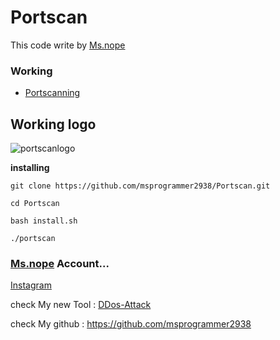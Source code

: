 # Portscan
This code write by [Ms.nope](https://github.com/msprogrammer2938)
### Working
- [Portscanning](https://en.wikipedia.org/wiki/Port_scanner)

## Working logo
![portscanlogo](https://user-images.githubusercontent.com/78996423/114490237-b8072400-9c29-11eb-965a-92ad5795e846.png)

**installing**
```
git clone https://github.com/msprogrammer2938/Portscan.git

cd Portscan

bash install.sh

./portscan
```

### [Ms.nope](https://github.com/msprogrammer2938) Account...
[Instagram](https://instagram.com/programmer2938)

check My new Tool : [DDos-Attack](https://github.com/msprogrammer2938/DDos-Attacl)

check My github : https://github.com/msprogrammer2938

